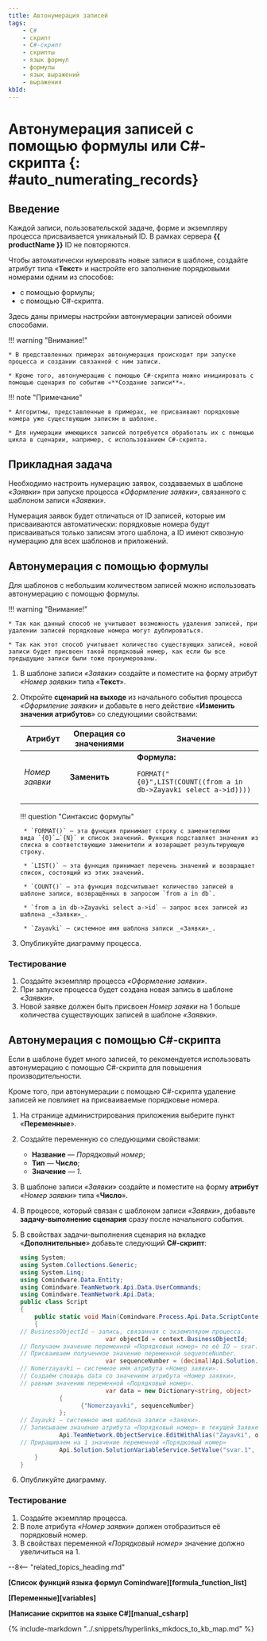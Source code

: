 ```yaml
---
title: Автонумерация записей
tags:
    - C#
    - скрипт
    - C#-скрипт
    - скрипты
    - язык формул
    - формулы
    - язык выражений
    - выражения
kbId:
---
```


# Автонумерация записей с помощью формулы или C#-скрипта {: #auto_numerating_records}

## Введение

Каждой записи, пользовательской задаче, форме и экземпляру процесса присваивается уникальный ID. В рамках сервера **{{ productName }}** ID не повторяются.

Чтобы автоматически нумеровать новые записи в шаблоне, создайте атрибут типа «**Текст**» и настройте его заполнение порядковыми номерами одним из способов:

* с помощью формулы;
* с помощью C#-скрипта.

Здесь даны примеры настройки автонумерации записей обоими способами.

!!! warning "Внимание!"

    * В представленных примерах автонумерация происходит при запуске процесса и создании связанной с ним записи.

    * Кроме того, автонумерацию с помощью C#-скрипта можно инициировать с помощью сценария по событию «**Создание записи**».

!!! note "Примечание"

    * Алгоритмы, представленные в примерах, не присваивают порядковые номера уже существующим записям в шаблоне.

    * Для нумерации имеющихся записей потребуется обработать их с помощью цикла в сценарии, например, с использованием C#-скрипта.

## Прикладная задача

Необходимо настроить нумерацию заявок, создаваемых в шаблоне *«Заявки»* при запуске процесса _«Оформление заявки»_, связанного с шаблоном записи *«Заявки»*.

Нумерация заявок будет отличаться от ID записей, которые им присваиваются автоматически: порядковые номера будут присваиваться только записям этого шаблона, а ID имеют сквозную нумерацию для всех шаблонов и приложений.

## Автонумерация с помощью формулы

Для шаблонов с небольшим количеством записей можно использовать автонумерацию с помощью формулы.

!!! warning "Внимание!"

    * Так как данный способ не учитывает возможность удаления записей, при удалении записей порядковые номера могут дублироваться.

    * Так как этот способ учитывает количество существующих записей, новой записи будет присвоен такой порядковый номер, как если бы все предыдущие записи были тоже пронумерованы.

1. В шаблоне записи *«Заявки»* создайте и поместите на форму атрибут _«Номер заявки»_ типа «**Текст**».
2. Откройте **сценарий на выходе** из начального события процесса _«Оформление заявки»_ и добавьте в него действие «**Изменить значения атрибутов**» со следующими свойствами:

    | Атрибут            | Операция со значениями | Значение|
    | ------------------ | ---------------------- | --------|
    | _Номер заявки_ | **Заменить**           | **Формула:** <p>```FORMAT("{0}",LIST(COUNT((from a in db->Zayavki select a->id))))```</p> |

    !!! question "Синтаксис формулы"

        * `FORMAT()` — эта функция принимает строку с заменителями вида `{0}`…`{N}` и список значений. Функция подставляет значения из списка в соответствующие заменители и возвращает результирующую строку.

        * `LIST()` — эта функция принимает перечень значений и возвращает список, состоящий из этих значений.
        
        * `COUNT()` — эта функция подсчитывает количество записей в шаблоне записи, возвращённых в запросом `from a in db`.

        * `from a in db->Zayavki select a->id` — запрос всех записей из шаблона _«Заявки»_. 
        
        * `Zayavki` — системное имя шаблона записи _«Заявки»_.

3. Опубликуйте диаграмму процесса.

### Тестирование

1. Создайте экземпляр процесса _«Оформление заявки»_.
2. При запуске процесса будет создана новая запись в шаблоне _«Заявки»_.
3. Новой заявке должен быть присвоен _Номер заявки_ на 1 больше количества существующих записей в шаблоне _«Заявки»_.

## Автонумерация с помощью C#-скрипта

Если в шаблоне будет много записей, то рекомендуется использовать автонумерацию с помощью C#-скрипта для повышения производительности.

Кроме того, при автонумерации с помощью C#-скрипта удаление записей не повлияет на присваиваемые порядковые номера.

1. На странице администрирования приложения выберите пункт «**Переменные**».
2. Создайте переменную со следующими свойствами:

    * **Название** — _Порядковый номер_;
    * **Тип** — **Число**;
    * **Значение** — _1_.

3. В шаблоне записи _«Заявки»_ создайте и поместите на форму **атрибут** _«Номер заявки»_ типа «**Число**».
4. В процессе, который связан с шаблоном записи _«Заявки»_, добавьте **задачу-выполнение сценария** сразу после начального события.
5. В свойствах задачи-выполнения сценария на вкладке «**Дополнительные**» добавьте следующий **C#-скрипт**:

    ```cs
    using System;
    using System.Collections.Generic;
    using System.Linq;
    using Comindware.Data.Entity;
    using Comindware.TeamNetwork.Api.Data.UserCommands;
    using Comindware.TeamNetwork.Api.Data;
    public class Script
    {
        public static void Main(Comindware.Process.Api.Data.ScriptContext context, Comindware.Entities entities)
        {
    // BusinessObjectId — запись, связанная с экземпляром процесса.
                            var objectId = context.BusinessObjectId;  
    // Получаем значение переменной «Порядковый номер» по её ID — svar.1.
    // Присваиваем полученное значение переменной sequenceNumber.
                            var sequenceNumber = (decimal)Api.Solution.SolutionVariableService.GetValue("svar.1");
    // Nomerzayavki — системное имя атрибута «Номер заявки».
    // Создаём словарь data со значением атрибута «Номер заявки», 
    // равным значению переменной «Порядковый номер».
                            var data = new Dictionary<string, object>
               {
                     {"Nomerzayavki", sequenceNumber}
               };
    // Zayavki — системное имя шаблона записи «Заявки».
    // Записываем значение атрибута «Порядковый номер» в текущей Заявке
               Api.TeamNetwork.ObjectService.EditWithAlias("Zayavki", objectId, data);
    // Приращиваем на 1 значение переменной «Порядковый номер»
               Api.Solution.SolutionVariableService.SetValue("svar.1", sequenceNumber+1);
        }
    }
    ```

6. Опубликуйте диаграмму.

### Тестирование

1. Создайте экземпляр процесса.
2. В поле атрибута _«Номер заявки»_ должен отобразиться её порядковый номер.
3. В свойствах переменной _«Порядковый номер»_ значение должно увеличиться на 1.

--8<-- "related_topics_heading.md"

**[Список функций языка формул Comindware][formula_function_list]**

**[Переменные][variables]**

**[Написание скриптов на языке C#][manual_csharp]**

{%
include-markdown "../.snippets/hyperlinks_mkdocs_to_kb_map.md"
%}
